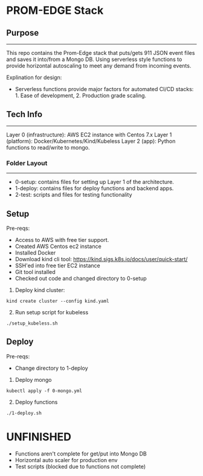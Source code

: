 # PROM-EDGE Stack

## Purpose
----

This repo contains the Prom-Edge stack that puts/gets 911 JSON event files and saves it into/from a Mongo DB. Using serverless style functions to provide horizontal autoscaling to meet any demand from incoming events.

Explination for design: 
- Serverless functions provide major factors for automated CI/CD stacks: 1. Ease of development, 2. Production grade scaling.

## Tech Info
----

Layer 0 (infrastructure): AWS EC2 instance with Centos 7.x
Layer 1 (platform): Docker/Kubernetes/Kind/Kubeless
Layer 2 (app): Python functions to read/write to mongo.

### Folder Layout
----

- 0-setup: contains files for setting up Layer 1 of the architecture.
- 1-deploy: contains files for deploy functions and backend apps.
- 2-test: scripts and files for testing functionality

Setup
----

Pre-reqs:
- Access to AWS with free tier support. 
- Created AWS Centos ec2 instance
- Installed Docker
- Download kind cli tool: https://kind.sigs.k8s.io/docs/user/quick-start/
- SSH'ed into free tier EC2 instance
- Git tool installed
- Checked out code and changed directory to 0-setup


1. Deploy kind cluster:
```
kind create cluster --config kind.yaml
```
2. Run setup script for kubeless
```
./setup_kubeless.sh
```

## Deploy
Pre-reqs:
- Change directory to 1-deploy

1. Deploy mongo
```
kubectl apply -f 0-mongo.yml
```

2. Deploy functions
```
./1-deploy.sh
```

# UNFINISHED
- Functions aren't complete for get/put into Mongo DB
- Horizontal auto scaler for production env
- Test scripts (blocked due to functions not complete)